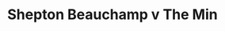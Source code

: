 ---
year: "1992"
serialNumber: "0149" 
game: "Shepton Beauchamp"
title: "Shepton Beauchamp v The Min"
gameLocation: "Shepton Beauchamp"
gameDate: "/1992"
result: ""
resultType: ""
type: "game"
---